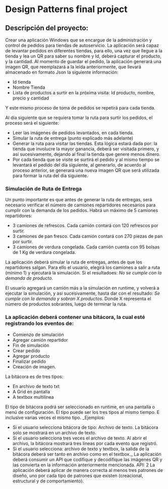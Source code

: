 # Design Patterns final project
## Descripción del proyecto:
Crear una aplicación Windows que se encargue de la administración y control de pedidos para tiendas de
autoservicio.
La aplicación será capaz de levantar pedidos en diferentes tiendas, para ello, una vez que llegue a la tienda y lea un QR para saber su nombre y Id, deberá capturar el producto, y la cantidad. Al momento de guardar el pedido, la aplicación generará una imagen QR, que reemplazará a la leída anteriormente, que llevará almacenado en formato Json la siguiente información:
- Id tienda
- Nombre Tienda
- Lista de productos a surtir en la próxima visita: Id producto, nombre, precio y cantidad

Y este mismo proceso de toma de pedidos se repetirá para cada tienda.

Al día siguiente que se requiera tomar la ruta para surtir los pedidos, el proceso será el siguiente:
- Leer las imágenes de pedidos levantados, en cada tienda.
- Simular la ruta de entrega (punto explicado más adelante)
- Generar la ruta para visitar las tiendas. Esta lógica estará dada por: la tienda que involucre la mayor ganancia, deberá ser visitada primero, y así sucesivamente, dejando al final la tienda que genere menos dinero.
- Por cada tienda que se visite se surtirá el pedido y al mismo tiempo se levantará el pedido del día siguiente, al generarlo, de acuerdo al proceso anterior, se generará una nueva imagen QR que será utilizada para formar la ruta del día siguiente.

### Simulación de Ruta de Entrega
Un punto importante es que antes de generar la ruta de entregas, será necesario verificar el número de camiones repartidores necesarios para cumplir con la demanda de los pedidos.
Habrá un máximo de 5 camiones repartidores:
- 3 camiones de refrescos. Cada camión contará con 120 refrescos por surtir. 
- 3 camiones de pan fresco. Cada camión contará con 270 piezas de pan por surtir. 
- 3 camiones de verdura congelada. Cada camión cuenta con 95 bolsas de 1 Kg de verdura congelada.

La aplicación deberá simular la ruta de entregas, antes de que los repartidores salgan.
Para ello el usuario, elegirá los camiones a salir a ruta (mínimo 1) y ejecutará la simulación. Si el resultadoes: *No se cumple con la demanda de producto.*

El usuario agregará un camión más a la simulación en runtime, y volverá a ejecutar la simulación, y así sucesivamente, hasta dar con el resultado: _Se cumple con la demanda y sobran X productos_. Donde X representa el número de productos sobrantes, luego de terminar la ruta.

### La aplicación deberá contener una bitácora, la cual esté registrando los eventos de:
- Comienzo de simulación
- Agregar camión repartidor
- Fin de simulación
- Crear pedido
- Agregar producto
- Finalizar pedido
- Creación de imagen.

La bitácora es de tres tipos:
- En archivo de texto txt
- A Grid en pantalla
- A textbox multilinea

El tipo de bitácora podrá ser seleccionado en runtime, en una pantalla o menú de configuración. El tipo puede ser los tres tipos al mismo tiempo. E inclusive varias veces el mismo tipo. _Ejemplos:
- Si el usuario selecciona bitácora de tipo: Archivo de texto. La bitácora solo se mostrará en un archivo de texto.
- Si el usuario selecciona tres veces el archivo de texto. Al abrir el archivo, la bitácora mostrará tres líneas por cada evento que registró.
- Si el usuario selecciona: archivo de texto y textbox, la salida de la bitácora deberá ser tanto en archivo como en el textbox._
La aplicación deberá consumir un API que codifique y decodifique las imágenes QR y las convierta en la información anteriormente mencionada. API: 2
La aplicación deberá aplicar de manera correcta al menos tres patrones de diseño, uno por cada tipo de patrones que existen (creacional, estructural y de comportamiento).

